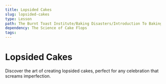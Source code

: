 ```yaml
---
title: Lopsided Cakes
slug: lopsided-cakes
type: Lesson
path: The Burnt Toast Institute/Baking Disasters/Introduction To Baking Disasters/Cakes And Cupcakes/Lopsided Cakes
dependency: The Science of Cake Flops
tags:
---
```


# Lopsided Cakes

Discover the art of creating lopsided cakes, perfect for any celebration that screams imperfection.
